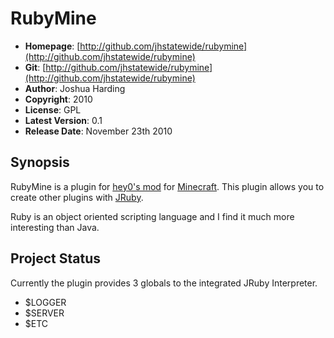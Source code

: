 RubyMine
====================================

* **Homepage**:     [http://github.com/jhstatewide/rubymine](http://github.com/jhstatewide/rubymine)
* **Git**:          [http://github.com/jhstatewide/rubymine](http://github.com/jhstatewide/rubymine)
* **Author**:       Joshua Harding
* **Copyright**:    2010
* **License**:      GPL
* **Latest Version**: 0.1
* **Release Date**: November 23th 2010

Synopsis
--------

RubyMine is a plugin for [hey0's mod](http://forums.hey0.net) for [Minecraft](http://minecraft.net).
This plugin allows you to create other plugins with [JRuby](http://jruby.org).

Ruby is an object oriented scripting language and I find it much more interesting than
Java.

Project Status
--------------
Currently the plugin provides 3 globals to the integrated JRuby Interpreter.
* $LOGGER
* $SERVER
* $ETC